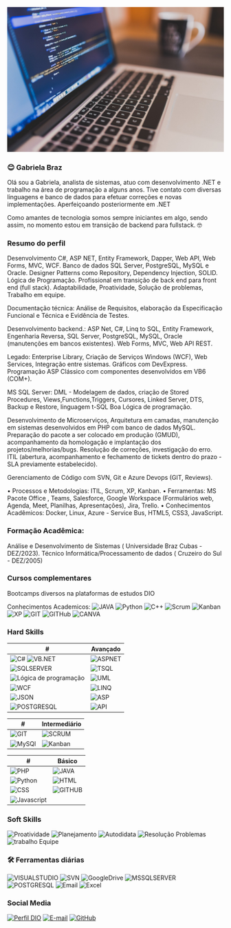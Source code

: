 <picture>  
  <img alt="Olá seja bem vindo ao meu perfil no GitHub" src="https://github.com/GabrielaBrazSantos/gabrielabrazsantos/blob/main/coding-924920_1280.jpg" heigth="50%">
</picture>

### 😊 Gabriela Braz

Olá sou a Gabriela, analista de sistemas, atuo com desenvolvimento .NET e trabalho na área de programação a alguns anos. Tive contato com diversas linguagens e banco de dados para efetuar correções e novas implementações. Aperfeiçoando posteriormente em .NET 

Como amantes de tecnologia somos sempre iniciantes em algo, sendo assim, no momento estou em transição de backend para fullstack. 🤓

### Resumo do perfil
Desenvolvimento C#, ASP NET, Entity Framework, Dapper, Web API, Web Forms, MVC, WCF. Banco de dados SQL Server, PostgreSQL, MySQL e Oracle. Designer Patterns como Repository, Dependency Injection, SOLID. Lógica de Programação. Profissional em transição de back end para front end (full stack). Adaptabilidade, Proatividade, Solução de problemas, Trabalho em equipe.

Documentação técnica: Análise de Requisitos, elaboração da Especificação Funcional e Técnica e Evidência de Testes. 

Desenvolvimento backend.: ASP Net, C#, Linq to SQL, Entity Framework, Engenharia Reversa, SQL Server, PostgreSQL, MySQL, Oracle (manutenções em bancos existentes). Web Forms, MVC, Web API REST.

Legado: Enterprise Library, Criação de Serviços Windows (WCF), Web Services, Integração entre sistemas. Gráficos com DevExpress. Programação ASP Clássico com componentes desenvolvidos em VB6 (COM+).

MS SQL Server: DML - Modelagem de dados, criação de Stored Procedures, Views,Functions,Triggers, Cursores, Linked Server, DTS, Backup e Restore, linguagem t-SQL Boa Lógica de programação. 

Desenvolvimento de Microserviços, Arquitetura em camadas, manutenção em sistemas desenvolvidos em PHP com banco de dados MySQL. Preparação do pacote a ser colocado em produção (GMUD), acompanhamento da homologação e implantação dos projetos/melhorias/bugs. Resolução de correções, investigação do erro. ITIL (abertura, acompanhamento e fechamento de tickets dentro do prazo - SLA previamente estabelecido).

Gerenciamento de Código com SVN, Git e Azure Devops (GIT, Reviews).

•	Processos e Metodologias: ITIL, Scrum, XP, Kanban.
•	Ferramentas: MS Pacote Office , Teams,  Salesforce, Google Workspace (Formulários web, Agenda, Meet, Planilhas, Apresentações), Jira, Trello.
•	Conhecimentos Acadêmicos: Docker, Linux, Azure - Service Bus, HTML5, CSS3, JavaScript.


### Formação Acadêmica: 
Análise e Desenvolvimento de Sistemas ( Universidade Braz Cubas  - DEZ/2023).
Técnico Informática/Processamento de dados ( Cruzeiro do Sul - DEZ/2005)

### Cursos complementares
Bootcamps diversos na plataformas de estudos DIO

Conhecimentos Academicos:
![JAVA](https://img.shields.io/badge/JAVA-000?&logo=JAVA)
![Python](https://img.shields.io/badge/Python-red?&logo=Python)
![C++](https://img.shields.io/badge/C++-000?&logo=C++)
![Scrum](https://img.shields.io/badge/Scrum-red?&logo=Scrum)
![Kanban](https://img.shields.io/badge/Kanban-000?&logo=Kanban)
![XP](https://img.shields.io/badge/XP-red?&logo=XP)
![GIT](https://img.shields.io/badge/GIT-000?&logo=GIT)
![GITHub](https://img.shields.io/badge/GITHub-red?&logo=GITHub)
![CANVA](https://img.shields.io/badge/CANVA-000?&logo=CANVA)

### Hard Skills
| # | Avançado |
|-----|---------------|
| ![C#](https://img.shields.io/badge/C%23-blue?style=for-the-badge&logo=c-sharp) ![VB.NET](https://img.shields.io/badge/VB.NET-blue?style=for-the-badge)| ![ASPNET](https://img.shields.io/badge/ASPNET-blue?style=for-the-badge&logoColor=823085) 
| ![SQLSERVER](https://img.shields.io/badge/SQLSERVER-blue?&logo=sqlserver&style=for-the-badge&logoColor=823085)|  ![TSQL](https://img.shields.io/badge/TSQL-blue?style=for-the-badge&logoColor=823085) |
| ![Lógica de programação](https://img.shields.io/badge/Lógica-blue?style=for-the-badge&logoColor=823085) | ![UML](https://img.shields.io/badge/UML-blue?style=for-the-badge&logoColor=823085) |
| ![WCF](https://img.shields.io/badge/WCF-blue?style=for-the-badge&logoColor=823085) | ![LINQ](https://img.shields.io/badge/LINQ-blue?style=for-the-badge&logoColor=823085) |
| ![JSON](https://img.shields.io/badge/JSON-blue?style=for-the-badge&logoColor=823085)|![ASP](https://img.shields.io/badge/ASP-blue?&logo=asp&style=for-the-badge)|
| ![POSTGRESQL](https://img.shields.io/badge/POSTGRESQL-blue?&logo=postgresql&style=for-the-badge) |![API](https://img.shields.io/badge/API-blue?style=for-the-badge&logoColor=823085)|

| # | Intermediário |
|-----|---------------|
| ![GIT](https://img.shields.io/badge/GIT-000?&logo=GIT&style=for-the-badge) | ![SCRUM](https://img.shields.io/badge/SCRUM-000?&logo=SCRUM&style=for-the-badge)  | 
|![MySQl](https://img.shields.io/badge/MySQL-000?&logo=mysql&style=for-the-badge) | ![Kanban](https://img.shields.io/badge/Kanban-000?&logo=Kanban&style=for-the-badge) |


| # | Básico |
|-----|---------------|
![PHP](https://img.shields.io/badge/PHP-000?&logo=PHP&style=for-the-badge) | ![JAVA](https://img.shields.io/badge/Java-000?&logo=JAVA&style=for-the-badge)
![Python](https://img.shields.io/badge/Python-000?&logo=Python&style=for-the-badge) | ![HTML](https://img.shields.io/badge/HTML-000?&logo=html5&style=for-the-badge)
 ![CSS](https://img.shields.io/badge/CSS-000?&logo=css3&style=for-the-badge) | ![GITHUB](https://img.shields.io/badge/GITHUB-000?&logo=GITHUB&style=for-the-badge)  |
 | ![Javascript](https://img.shields.io/badge/Javascript-000?&logo=Javascript&style=for-the-badge) |

### Soft Skills
![Proatividade](https://img.shields.io/badge/Proatividade-red)
![Planejamento](https://img.shields.io/badge/Planejamento-blue)
![Autodidata](https://img.shields.io/badge/Autodidata-red)
![Resolução Problemas](https://img.shields.io/badge/Resolução%20de%20Problemas-blue)
![trabalho Equipe](https://img.shields.io/badge/Trabalho%20em%20Equipe-red)


### 🛠️ Ferramentas diárias
![VISUALSTUDIO](https://img.shields.io/badge/VISUALSTUDIO-red?&logo=VISUALSTUDIO) 
![SVN](https://img.shields.io/badge/SVN-darkblue?&logo=TORTOISESVN)
![GoogleDrive](https://img.shields.io/badge/Drive-red?&logo=GoogleDrive)
![MSSQLSERVER](https://img.shields.io/badge/MSSQLSERVER-darkblue?&logo=MSSQLSERVER)
![POSTGRESQL](https://img.shields.io/badge/POSTGRESQL-red?&logo=POSTGRESQL)
![Email](https://img.shields.io/badge/Email-darkblue?&logo=Email)
![Excel](https://img.shields.io/badge/Excel-red?&logo=Excel)


### Social Media
[![Perfil DIO](https://img.shields.io/badge/-Meu%20Perfil%20na%20DIO-30A3DC?style=for-the-badge)](https://www.dio.me/users/gabriela_santos1988)
[![E-mail](https://img.shields.io/badge/-Email-000?style=for-the-badge&logo=microsoft-outlook&logoColor=E94D5F)](mailto:gabriela.santos1988@gmail.com)
[![GitHub](https://img.shields.io/badge/-Gitgub-000?style=for-the-badge&logo=GITHUB&logoColor=30A3DC)](https://github.com/GabrielaBrazSantos)
